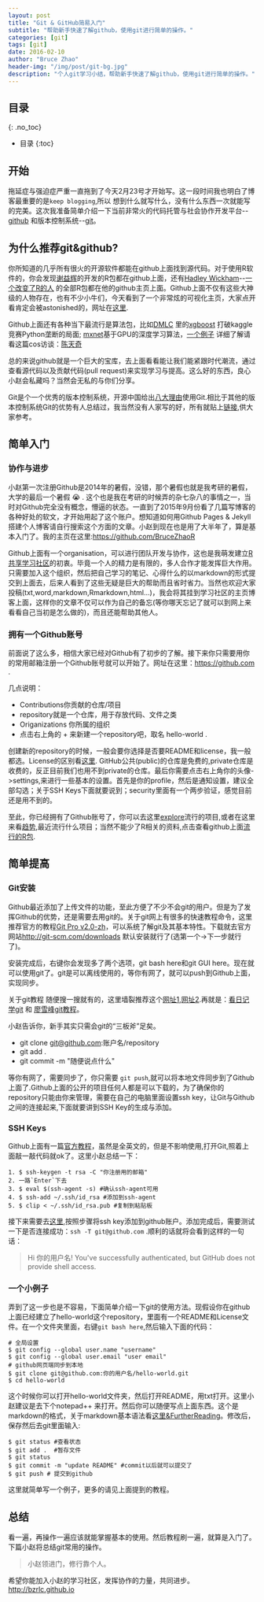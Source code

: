 ```yaml
---
layout: post
title: "Git & GitHub简易入门"
subtitle: "帮助新手快速了解github，使用git进行简单的操作。"
categories: [git]
tags: [git]
date: 2016-02-10
author: "Bruce Zhao"
header-img: "/img/post/git-bg.jpg"
description: "个人git学习小结，帮助新手快速了解github，使用git进行简单的操作。"
---
```


## 目录
{: .no_toc}

* 目录
{:toc}

## 开始

拖延症与强迫症严重一直拖到了今天2月23号才开始写。这一段时间我也明白了博客最重要的是`keep blogging`,所以 想到什么就写什么，没有什么东西一次就能写的完美。这次我准备简单介绍一下当前非常火的代码托管与社会协作开发平台--[github](https://github.com) 和版本控制系统--[git](http://git-scm.com/)。

## 为什么推荐git&github?

你所知道的几乎所有很火的开源软件都能在github上面找到源代码。对于使用R软件的，你会发现[谢益辉](https://github.com/yihui)的开发的R包都在github上面，还有[Hadley Wickham](https://github.com/hadley)--[一个改变了R的人](http://cos.name/2015/09/hadley-wickham-the-man-who-revolutionized-r/) 的全部R包都在他的github主页上面。Github上面不仅有这些大神级的人物存在，也有不少小牛们，今天看到了一个非常炫的可视化主页，大家点开看肯定会被astonished的，网址在[这里](http://hafen.github.io/htmlwidgetsgallery/).

Github上面还有各种当下最流行是算法包，比如[DMLC](https://github.com/dmlc) 里的[xgboost](http://cos.name/2015/03/xgboost/) 打破kaggle竞赛Python垄断的局面; [mxnet](https://github.com/dmlc/mxnet)基于GPU的深度学习算法，[一个例子](http://www.infoq.com/cn/articles/use-mxnet-in-deep-learning-part01) 详细了解请看这篇cos访谈：[陈天奇](http://cos.name/2015/06/interview-of-tianqi/)

总的来说github就是一个巨大的宝库，去上面看看能让我们能紧跟时代潮流，通过查看源代码以及贡献代码(pull request)来实现学习与提高。这么好的东西，良心小赵会私藏吗？当然会无私的与你们分享。

Git是个一个优秀的版本控制系统，开源中国给出[八大理由](http://www.oschina.net/question/28_37438)使用Git.相比于其他的版本控制系统Git的优势有人总结过，我当然没有人家写的好，所有就贴上[链接](http://blog.csdn.net/dengsilinming/article/details/7999188),供大家参考。

## 简单入门

### 协作与进步

小赵第一次注册Github是2014年的暑假，没错，那个暑假也就是我考研的暑假，大学的最后一个暑假 :sob: . 这个也是我在考研的时候弄的杂七杂八的事情之一，当时对Github完全没有概念，懵逼的状态。一直到了2015年9月份看了几篇写博客的各种好处的软文，才开始用起了这个账户。想知道如何用Github Pages & Jekyll搭建个人博客请自行搜索这个方面的文章。小赵到现在也是用了大半年了，算是基本入门了。我的主页在这里:<https://github.com/BruceZhaoR>

Github上面有一个organisation，可以进行团队开发与协作，这也是我萌发建立[R共享学习社区](http://bzrlc.github.io)的初衷。毕竟一个人的精力是有限的，多人合作才能发挥巨大作用。只需要加入这个组织，然后把自己学习的笔记、心得什么的以markdown的形式提交到上面去，后来人看到了这些无疑是巨大的帮助而且省时省力。当然也欢迎大家投稿(txt,word,markdown,Rmarkdown,html...)，我会将其挂到学习社区的主页博客上面，这样你的文章不仅可以作为自己的备忘(等你哪天忘记了就可以到网上来看看自己当初是怎么做的)，而且还能帮助其他人。

### 拥有一个Github账号

前面说了这么多，相信大家已经对Github有了初步的了解。接下来你只需要用你的常用邮箱注册一个Github账号就可以开始了。网址在这里：<https://github.com> .

几点说明：

- Contributions你贡献的仓库/项目
- repository就是一个仓库，用于存放代码、文件之类
- Origanizations 你所属的组织
- 点击右上角的 + 来新建一个repository吧，取名 hello-world .

创建新的repository的时候，一般会要你选择是否要README和license，我一般都选。License的区别看[这里](http://git.oschina.net/oschina/git-osc/wikis/License). GitHub公共(public)的仓库是免费的,private仓库是收费的，反正目前我们也用不到private的仓库。最后你需要点击右上角你的头像->settings,来进行一些基本的设置。首先是你的profile，然后是通知设置，建议全部勾选；关于SSH Keys下面就要说到；security里面有一个两步验证，感觉目前还是用不到的。

至此，你已经拥有了Github账号了，你可以去这里[explore](https://github.com/explore)流行的项目,或者在这里来看[趋势](https://github.com/trending),最近流行什么项目；当然不能少了R相关的资料,点击查看github上面[流行的R包](http://www.r-pkg.org/starred).

## 简单提高

### Git安装

Github最近添加了上传文件的功能，至此方便了不少不会git的用户。但是为了发挥Github的优势，还是需要去用git的。关于git网上有很多的快速教程命令，这里推荐官方的教程[Git Pro v2.0-zh](http://git-scm.com/book/zh/v2)，可以系统了解git及其基本特性。下载就去官方网站<http://git-scm.com/downloads> 默认安装就行了(选第一个->下一步就行了)。

安装完成后，右键你会发现多了两个选项，git bash here和git GUI here。现在就可以使用git了。git是可以离线使用的，等你有网了，就可以push到Github上面，实现同步。

关于git教程 随便搜一搜就有的，这里墙裂推荐这个[网址1](http://rogerdudler.github.io/git-guide/index.zh.html),[网址2](http://www.cnblogs.com/fengyv/archive/2014/06/16/3791588.html).再就是：[看日记学git](http://roclinux.cn/?p=213) 和 [廖雪峰git教程](http://www.liaoxuefeng.com/wiki/0013739516305929606dd18361248578c67b8067c8c017b000)。

小赵告诉你，新手其实只需会git的“三板斧”足矣。

- git clone git@github.com:账户名/repository 
- git add .
- git commit -m "随便说点什么"

等你有网了，需要同步了，你只需要 `git push`,就可以将本地文件同步到了Github上面了.Github上面的公开的项目任何人都是可以下载的，为了确保你的repository只能由你来管理，需要在自己的电脑里面设置ssh key，让Git与Github之间的连接起来,下面就要讲到SSH Key的生成与添加。

### SSH Keys

Github上面有一篇[官方教程](https://help.github.com/articles/generating-a-new-ssh-key-and-adding-it-to-the-ssh-agent/)，虽然是全英文的，但是不影响使用,打开Git,照着上面敲一敲代码就ok了。这里小赵总结一下：

```shell
1. $ ssh-keygen -t rsa -C "你注册用的邮箱"
2. 一路`Enter`下去
3. $ eval $(ssh-agent -s) #确认ssh-agent可用
4. $ ssh-add ~/.ssh/id_rsa #添加到ssh-agent
5. $ clip < ~/.ssh/id_rsa.pub #复制到粘贴板
```
接下来需要去[这里](https://help.github.com/articles/adding-a-new-ssh-key-to-your-github-account/),按照步骤将ssh key添加到github账户。添加完成后，需要测试一下是否连接成功：`ssh -T git@github.com` .顺利的话就将会看到这样的一句话：

> Hi 你的用户名! You've successfully authenticated, but GitHub does not provide shell access.

### 一个小例子

弄到了这一步也是不容易，下面简单介绍一下git的使用方法。现假设你在github上面已经建立了hello-world这个repository，里面有一个README和License文件。在一个文件夹里面，右键`git bash here`,然后输入下面的代码：

```shell
# 全局设置
$ git config --global user.name "username"
$ git config --global user.email "user email"
# github网页端同步到本地
$ git clone git@github.com:你的用户名/hello-world.git 
$ cd hello-world
```
这个时候你可以打开hello-world文件夹，然后打开README，用txt打开。这里小赵建议是去下个notepad++ 来打开。然后你可以随便写点上面东西。这个是markdown的格式，关于markdown基本语法看[这里&FurtherReading](https://help.github.com/articles/basic-writing-and-formatting-syntax/)。修改后，保存然后去git里面输入:

```shell 
$ git status #查看状态
$ git add .  #暂存文件
$ git status
$ git commit -m "update README" #commit以后就可以提交了
$ git push # 提交到github
```
这里就简单写一个例子，更多的请见上面提到的教程。

## 总结

看一遍，再操作一遍应该就能掌握基本的使用。然后教程刷一遍，就算是入门了。下篇小赵将总结git常用的操作。

> 小赵领进门，修行靠个人。

希望你能加入小赵的学习社区，发挥协作的力量，共同进步。<http://bzrlc.github.io>






